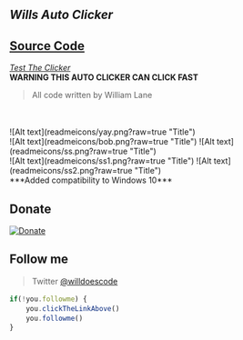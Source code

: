 <link rel="stylesheet" href="https://stackpath.bootstrapcdn.com/bootstrap/4.5.0/css/bootstrap.min.css" integrity="sha384-9aIt2nRpC12Uk9gS9baDl411NQApFmC26EwAOH8WgZl5MYYxFfc+NcPb1dKGj7Sk" crossorigin="anonymous">

## ***Wills Auto Clicker*** <br />
## <a href="src/com/willcodes/">Source Code</a> <br />

_<a href="https://kohiclicktest.org/clicker-test.html">Test The Clicker</a>_ <br />
**WARNING THIS AUTO CLICKER CAN CLICK FAST** <br />
> All code written by William Lane
<br />
<br />
![Alt text](readmeicons/yay.png?raw=true "Title")
<br />
![Alt text](readmeicons/bob.png?raw=true "Title")
![Alt text](readmeicons/ss.png?raw=true "Title")
<br />
![Alt text](readmeicons/ss1.png?raw=true "Title")
![Alt text](readmeicons/ss2.png?raw=true "Title")
<br />
***Added compatibility to Windows 10***

## Donate
[![Donate](https://img.shields.io/badge/$-support-ff69b4.svg?style=flat)](https://paypal.me/williamdlane)

## Follow me
> Twitter [@willdoescode](https://twitter.com/willdoescode)
```javascript
if(!you.followme) {
    you.clickTheLinkAbove()
    you.followme()
}
```
